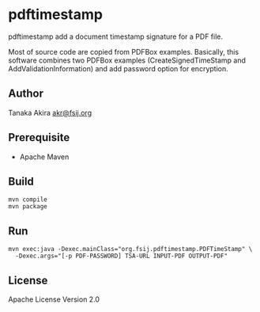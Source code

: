 # pdftimestamp

pdftimestamp add a document timestamp signature for a PDF file.

Most of source code are copied from PDFBox examples.
Basically, this software combines two PDFBox examples
(CreateSignedTimeStamp and AddValidationInformation) and
add password option for encryption.

## Author

Tanaka Akira <akr@fsij.org>

## Prerequisite

- Apache Maven

## Build

    mvn compile
    mvn package

## Run

    mvn exec:java -Dexec.mainClass="org.fsij.pdftimestamp.PDFTimeStamp" \
      -Dexec.args="[-p PDF-PASSWORD] TSA-URL INPUT-PDF OUTPUT-PDF"

## License

Apache License Version 2.0
